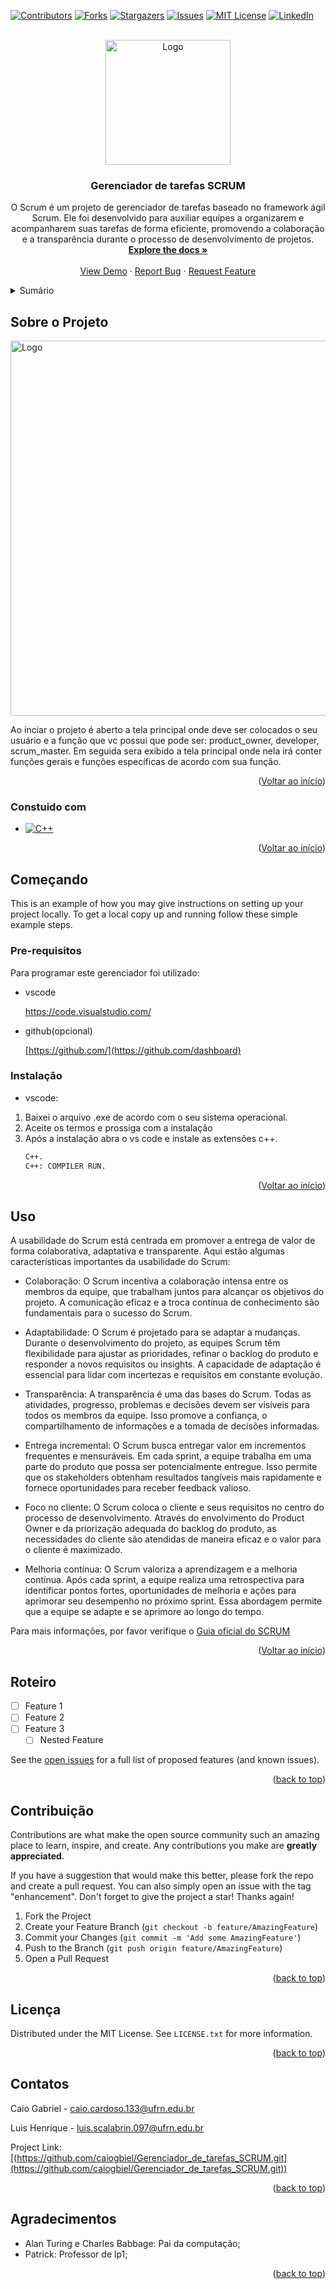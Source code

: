 <!-- Improved compatibility of back to top link: See: https://github.com/othneildrew/Best-README-Template/pull/73 -->
<a name="readme-top"></a>
<!--
*** Thanks for checking out the Best-README-Template. If you have a suggestion
*** that would make this better, please fork the repo and create a pull request
*** or simply open an issue with the tag "enhancement".
*** Don't forget to give the project a star!
*** Thanks again! Now go create something AMAZING! :D
-->



<!-- PROJECT SHIELDS -->
<!--
*** I'm using markdown "reference style" links for readability.
*** Reference links are enclosed in brackets [ ] instead of parentheses ( ).
*** See the bottom of this document for the declaration of the reference variables
*** for contributors-url, forks-url, etc. This is an optional, concise syntax you may use.
*** https://www.markdownguide.org/basic-syntax/#reference-style-links
-->
[![Contributors][contributors-shield]][contributors-url]
[![Forks][forks-shield]][forks-url]
[![Stargazers][stars-shield]][stars-url]
[![Issues][issues-shield]][issues-url]
[![MIT License][license-shield]][license-url]
[![LinkedIn][linkedin-shield]][linkedin-url]



<!-- PROJECT LOGO -->
<br />
<div align="center">
  <a href="https://github.com/github_username/repo_name">
    <img src="logo.png" alt="Logo" width="200" height="200">
  </a>

<h3 align="center">Gerenciador de tarefas SCRUM</h3>

  <p align="center">
    O Scrum é um projeto de gerenciador de tarefas baseado no framework ágil Scrum. Ele foi desenvolvido para auxiliar equipes a organizarem e acompanharem suas tarefas de forma eficiente, promovendo a colaboração e a transparência durante o processo de desenvolvimento de projetos.
    <br />
    <a href="https://github.com/github_username/repo_name"><strong>Explore the docs »</strong></a>
    <br />
    <br />
    <a href="https://github.com/github_username/repo_name">View Demo</a>
    ·
    <a href="https://github.com/github_username/repo_name/issues">Report Bug</a>
    ·
    <a href="https://github.com/github_username/repo_name/issues">Request Feature</a>
  </p>
</div>



<!-- TABLE OF CONTENTS -->
<details>
  <summary>Sumário</summary>
  <ol>
    <li>
      <a href="#about-the-project">Sobre o projeto</a>
      <ul>
        <li><a href="#built-with">Construido com</a></li>
      </ul>
    </li>
    <li>
      <a href="#getting-started">Começando</a>
      <ul>
        <li><a href="#prerequisites">Prerequisitos</a></li>
        <li><a href="#installation">Instalação</a></li>
      </ul>
    </li>
    <li><a href="#usage">Uso</a></li>
    <li><a href="#roadmap">Roteiro</a></li>
    <li><a href="#contributing">Contribuindo</a></li>
    <li><a href="#license">Licença</a></li>
    <li><a href="#contact">Contatos</a></li>
    <li><a href="#acknowledgments">Agradecimentos</a></li>
  </ol>
</details>



<!-- ABOUT THE PROJECT -->
## Sobre o Projeto

  <a href="https://github.com/github_username/repo_name">
    <img src="Capturar.PNG" alt="Logo" width="600" height="600">
  </a>

Ao inciar o projeto é aberto a tela principal onde deve ser colocados o seu usuário e a função que vc possui que pode ser:   product_owner, developer, scrum_master. Em seguida sera exibido a tela principal onde nela irá conter funções gerais e funções específicas de acordo com sua função.

<p align="right">(<a href="#readme-top">Voltar ao início</a>)</p>



### Constuido com
* [![C++](download.png)](https://www.cplusplus.com/)


<p align="right">(<a href="#readme-top">Voltar ao início</a>)</p>



<!-- GETTING STARTED -->
## Começando

This is an example of how you may give instructions on setting up your project locally.
To get a local copy up and running follow these simple example steps.

### Pre-requisitos

Para programar este gerenciador foi utilizado:
* vscode
  
  [  https://code.visualstudio.com/
](https://code.visualstudio.com/Download)

* github(opcional)
  
  [https://github.com/](https://github.com/dashboard)

### Instalação
* vscode:

1. Baixei o arquivo .exe de acordo com o seu sistema operacional.
2. Aceite os termos e prossiga com a instalação
3. Após a instalação abra o vs code e instale as extensões c++.
   ```sh
   C++.
   C++: COMPILER RUN.
   ```
<p align="right">(<a href="#readme-top">Voltar ao início</a>)</p>

<!-- USAGE EXAMPLES -->
## Uso

A usabilidade do Scrum está centrada em promover a entrega de valor de forma colaborativa, adaptativa e transparente. Aqui estão algumas características importantes da usabilidade do Scrum:

* Colaboração: O Scrum incentiva a colaboração intensa entre os membros da equipe, que trabalham juntos para alcançar os objetivos do projeto. A comunicação eficaz e a troca contínua de conhecimento são fundamentais para o sucesso do Scrum.

* Adaptabilidade: O Scrum é projetado para se adaptar a mudanças. Durante o desenvolvimento do projeto, as equipes Scrum têm flexibilidade para ajustar as prioridades, refinar o backlog do produto e responder a novos requisitos ou insights. A capacidade de adaptação é essencial para lidar com incertezas e requisitos em constante evolução.

* Transparência: A transparência é uma das bases do Scrum. Todas as atividades, progresso, problemas e decisões devem ser visíveis para todos os membros da equipe. Isso promove a confiança, o compartilhamento de informações e a tomada de decisões informadas.

* Entrega incremental: O Scrum busca entregar valor em incrementos frequentes e mensuráveis. Em cada sprint, a equipe trabalha em uma parte do produto que possa ser potencialmente entregue. Isso permite que os stakeholders obtenham resultados tangíveis mais rapidamente e fornece oportunidades para receber feedback valioso.

* Foco no cliente: O Scrum coloca o cliente e seus requisitos no centro do processo de desenvolvimento. Através do envolvimento do Product Owner e da priorização adequada do backlog do produto, as necessidades do cliente são atendidas de maneira eficaz e o valor para o cliente é maximizado.

* Melhoria contínua: O Scrum valoriza a aprendizagem e a melhoria contínua. Após cada sprint, a equipe realiza uma retrospectiva para identificar pontos fortes, oportunidades de melhoria e ações para aprimorar seu desempenho no próximo sprint. Essa abordagem permite que a equipe se adapte e se aprimore ao longo do tempo.

Para mais informações, por favor verifique o [Guia oficial do SCRUM](https://scrumguides.org/docs/scrumguide/v2020/2020-Scrum-Guide-PortugueseBR-3.0.pdf)

<p align="right">(<a href="#readme-top">Voltar ao início</a>)</p>



<!-- ROADMAP -->
## Roteiro

- [ ] Feature 1
- [ ] Feature 2
- [ ] Feature 3
    - [ ] Nested Feature

See the [open issues](https://github.com/github_username/repo_name/issues) for a full list of proposed features (and known issues).

<p align="right">(<a href="#readme-top">back to top</a>)</p>



<!-- CONTRIBUTING -->
## Contribuição

Contributions are what make the open source community such an amazing place to learn, inspire, and create. Any contributions you make are **greatly appreciated**.

If you have a suggestion that would make this better, please fork the repo and create a pull request. You can also simply open an issue with the tag "enhancement".
Don't forget to give the project a star! Thanks again!

1. Fork the Project
2. Create your Feature Branch (`git checkout -b feature/AmazingFeature`)
3. Commit your Changes (`git commit -m 'Add some AmazingFeature'`)
4. Push to the Branch (`git push origin feature/AmazingFeature`)
5. Open a Pull Request

<p align="right">(<a href="#readme-top">back to top</a>)</p>



<!-- LICENSE -->
## Licença

Distributed under the MIT License. See `LICENSE.txt` for more information.

<p align="right">(<a href="#readme-top">back to top</a>)</p>



<!-- CONTACT -->
## Contatos

Caio Gabriel - caio.cardoso.133@ufrn.edu.br

Luis Henrique - luis.scalabrin.097@ufrn.edu.br

Project Link: [(https://github.com/caiogbiel/Gerenciador_de_tarefas_SCRUM.git](https://github.com/caiogbiel/Gerenciador_de_tarefas_SCRUM.git))

<p align="right">(<a href="#readme-top">back to top</a>)</p>



<!-- ACKNOWLEDGMENTS -->
## Agradecimentos

* Alan Turing e Charles Babbage: Pai da computação;
* Patrick: Professor de lp1;

<p align="right">(<a href="#readme-top">back to top</a>)</p>



<!-- MARKDOWN LINKS & IMAGES -->
<!-- https://www.markdownguide.org/basic-syntax/#reference-style-links -->
[contributors-shield]: https://img.shields.io/github/contributors/github_username/repo_name.svg?style=for-the-badge
[contributors-url]: https://github.com/github_username/repo_name/graphs/contributors
[forks-shield]: https://img.shields.io/github/forks/github_username/repo_name.svg?style=for-the-badge
[forks-url]: https://github.com/github_username/repo_name/network/members
[stars-shield]: https://img.shields.io/github/stars/github_username/repo_name.svg?style=for-the-badge
[stars-url]: https://github.com/github_username/repo_name/stargazers
[issues-shield]: https://img.shields.io/github/issues/github_username/repo_name.svg?style=for-the-badge
[issues-url]: https://github.com/github_username/repo_name/issues
[license-shield]: https://img.shields.io/github/license/github_username/repo_name.svg?style=for-the-badge
[license-url]: https://github.com/github_username/repo_name/blob/master/LICENSE.txt
[linkedin-shield]: https://img.shields.io/badge/-LinkedIn-black.svg?style=for-the-badge&logo=linkedin&colorB=555
[linkedin-url]: https://linkedin.com/in/linkedin_username
[product-screenshot]: images/screenshot.png
[Next.js]: https://img.shields.io/badge/next.js-000000?style=for-the-badge&logo=nextdotjs&logoColor=white
[Next-url]: https://nextjs.org/
[React.js]: https://img.shields.io/badge/React-20232A?style=for-the-badge&logo=react&logoColor=61DAFB
[React-url]: https://reactjs.org/
[Vue.js]: https://img.shields.io/badge/Vue.js-35495E?style=for-the-badge&logo=vuedotjs&logoColor=4FC08D
[Vue-url]: https://vuejs.org/
[Angular.io]: https://img.shields.io/badge/Angular-DD0031?style=for-the-badge&logo=angular&logoColor=white
[Angular-url]: https://angular.io/
[Svelte.dev]: https://img.shields.io/badge/Svelte-4A4A55?style=for-the-badge&logo=svelte&logoColor=FF3E00
[Svelte-url]: https://svelte.dev/
[Laravel.com]: https://img.shields.io/badge/Laravel-FF2D20?style=for-the-badge&logo=laravel&logoColor=white
[Laravel-url]: https://laravel.com
[Bootstrap.com]: https://img.shields.io/badge/Bootstrap-563D7C?style=for-the-badge&logo=bootstrap&logoColor=white
[Bootstrap-url]: https://getbootstrap.com
[JQuery.com]: https://img.shields.io/badge/jQuery-0769AD?style=for-the-badge&logo=jquery&logoColor=white
[JQuery-url]: https://jquery.com 

